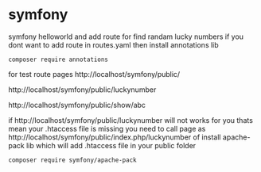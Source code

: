 # symfony

symfony helloworld and add route for find randam lucky numbers
if you dont want to add route in routes.yaml then install annotations lib

```
composer require annotations
```


for test route pages
http://localhost/symfony/public/

http://localhost/symfony/public/luckynumber

http://localhost/symfony/public/show/abc


if 
http://localhost/symfony/public/luckynumber will not works for you thats mean your .htaccess file is missing
you need to call page as http://localhost/symfony/public/index.php/luckynumber
of install apache-pack lib which will add .htaccess file in your public folder

```
composer require symfony/apache-pack
```


